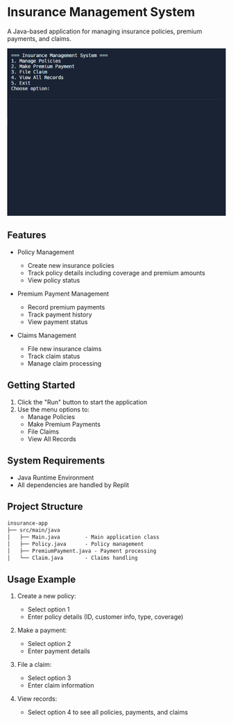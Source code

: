 
# Insurance Management System

A Java-based application for managing insurance policies, premium payments, and claims.

![Insurance Management System](1.png)


## Features

- Policy Management
  - Create new insurance policies
  - Track policy details including coverage and premium amounts
  - View policy status

- Premium Payment Management
  - Record premium payments
  - Track payment history
  - View payment status

- Claims Management
  - File new insurance claims
  - Track claim status
  - Manage claim processing

## Getting Started

1. Click the "Run" button to start the application
2. Use the menu options to:
   - Manage Policies
   - Make Premium Payments
   - File Claims
   - View All Records

## System Requirements

- Java Runtime Environment
- All dependencies are handled by Replit

## Project Structure

```
insurance-app
├── src/main/java
│   ├── Main.java        - Main application class
│   ├── Policy.java      - Policy management
│   ├── PremiumPayment.java - Payment processing
│   └── Claim.java       - Claims handling
```

## Usage Example

1. Create a new policy:
   - Select option 1
   - Enter policy details (ID, customer info, type, coverage)

2. Make a payment:
   - Select option 2
   - Enter payment details

3. File a claim:
   - Select option 3
   - Enter claim information

4. View records:
   - Select option 4 to see all policies, payments, and claims
